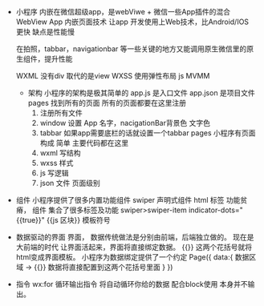 - 小程序
    内嵌在微信超级app，是webViwe + 微信一些App插件的混合
    WebView App 内嵌页面技术 让app 开发使用上Web技术，比Android/IOS 更快
    缺点是性能慢

    在拍照，tabbar，navigationbar 等一些关键的地方又能调用原生微信里的原生组件，提升性能

    WXML  没有div   取代的是view
    WXSS  使用弹性布局
    js MVMM


    - 架构
        小程序的架构是极其简单的
        app.js 是入口文件
        app.json 是项目文件 pages  找到所有的页面  所有的页面都要在这里注册
        1. 注册所有文件
        2. window 设置 App 名字，nacigationBar背景色 文字色
        3. tabbar 如果app需要底栏的话就设置一个tabbar
        pages 小程序有页面构成 简单
        主要代码都在这里
        1. wxml 写结构
        2. wxss 样式
        3. js 写逻辑
        4. json 文件 页面级别
- 组件
    小程序提供了很多内置功能组件
    swiper 声明式组件 html 标签 功能贫瘠，
    组件 集合了很多标签及功能
    swiper>swiper-item
    indicator-dots="{{true}}"
    {{js 区块}}  模板符号


- 数据驱动的界面
    界面， 数据传统做法是分别由前端，后端独立做的。
    现在是大前端的时代 让界面活起来，界面将直接绑定数据。
    {{}}   这两个花括号就将html变成界面模板。
    小程序为数据绑定提供了一个约定
    Page({
        data:{
            数据区域 -> {{}}     数据将直接配置到这两个花括号里面
        }
    })
- 指令
    wx:for 循环输出指令 将自动循环你给的数据  配合block使用 本身并不输出。